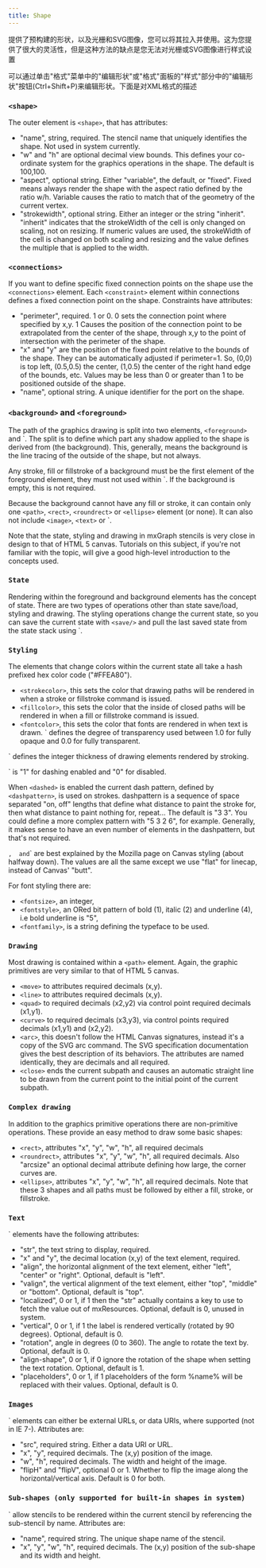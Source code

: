```yaml
---
title: Shape
---
```



提供了预构建的形状，以及光栅和SVG图像，您可以将其拉入并使用。这为您提供了很大的灵活性，但是这种方法的缺点是您无法对光栅或SVG图像进行样式设置 

可以通过单击"格式"菜单中的"编辑形状"或"格式"面板的"样式"部分中的"编辑形状"按钮(Ctrl+Shift+P)来编辑形状。下面是对XML格式的描述 

<script async src="https://pagead2.googlesyndication.com/pagead/js/adsbygoogle.js"></script><ins class="adsbygoogle" style="display:block; text-align:center;" data-ad-layout="in-article" data-ad-format="fluid" data-ad-client="ca-pub-9055212255210230" data-ad-slot="7941459222"></ins> <script>(adsbygoogle = window.adsbygoogle || []).push({});</script>
### `<shape>`

The outer element is `<shape>`,  that has attributes:

- "name", string, required. The stencil name that uniquely identifies the shape. Not used in system currently.
- "w" and "h" are optional decimal view bounds. This defines your co-ordinate system for the graphics operations in the shape. The default is 100,100.
- "aspect", optional string. Either "variable", the default, or "fixed". Fixed means always render the shape with the aspect ratio defined by the ratio w/h. Variable causes the ratio to match that of the geometry of the current vertex.
- "strokewidth", optional string. Either an integer or the string "inherit". "inherit" indicates that the strokeWidth of the cell is only changed on scaling, not on resizing. If numeric values are used, the strokeWidth of the cell is changed on both scaling and resizing and the value defines the multiple that is applied to the width.

### `<connections>`

If you want to define specific fixed connection points on the shape use the `<connections>` element. Each `<constraint>` element within connections defines a fixed connection point on the shape. Constraints have attributes:

- "perimeter", required. 1 or 0. 0 sets the connection point where specified by x,y. 1 Causes the position of the connection point to be extrapolated from the center of the shape, through x,y to the point of intersection with the perimeter of the shape.
- "x" and "y" are the position of the fixed point relative to the bounds of the shape. They can be automatically adjusted if perimeter=1. So, (0,0) is top left, (0.5,0.5) the center, (1,0.5) the center of the right hand edge of the bounds, etc. Values may be less than 0 or greater than 1 to be positioned outside of the shape.
- "name", optional string. A unique identifier for the port on the shape.

### `<background>` and `<foreground>`

The path of the graphics drawing is split into two elements, `<foreground>` and `<background>. The split is to define which part any shadow applied to the shape is derived from (the background). This, generally, means the background is the line tracing of the outside of the shape, but not always.

Any stroke, fill or fillstroke of a background must be the first element of the foreground element, they must not used within `<background>. If the background is empty, this is not required.

Because the background cannot have any fill or stroke, it can contain only one `<path>`,  `<rect>`,  `<roundrect>` or `<ellipse>` element (or none). It can also not include `<image>`,  `<text>` or `<include-shape>.

Note that the state, styling and drawing in mxGraph stencils is very close in design to that of HTML 5 canvas. Tutorials on this subject, if you're not familiar with the topic, will give a good high-level introduction to the concepts used.

### `State`

Rendering within the foreground and background elements has the concept of state. There are two types of operations other than state save/load, styling and drawing. The styling operations change the current state, so you can save the current state with `<save/>` and pull the last saved state from the state stack using `<restore/>.

### `Styling`

The elements that change colors within the current state all take a hash prefixed hex color code ("#FFEA80").

- `<strokecolor>`,  this sets the color that drawing paths will be rendered in when a stroke or fillstroke command is issued. 
- `<fillcolor>`,  this sets the color that the inside of closed paths will be rendered in when a fill or fillstroke command is issued.
- `<fontcolor>`,  this sets the color that fonts are rendered in when text is drawn.
<alpha>` defines the degree of transparency used between 1.0 for fully opaque and 0.0 for fully transparent.

<strokewidth>` defines the integer thickness of drawing elements rendered by stroking.

<dashed>` is "1" for dashing enabled and "0" for disabled.

When `<dashed>` is enabled the current dash pattern, defined by `<dashpattern>`,  is used on strokes. dashpattern is a sequence of space separated "on, off" lengths that define what distance to paint the stroke for, then what distance to paint nothing for, repeat... The default is "3 3". You could define a more complex pattern with "5 3 2 6", for example. Generally, it makes sense to have an even number of elements in the dashpattern, but that's not required.

<linejoin>`,  `<linecap>` and `<miterlimit>` are best explained by the Mozilla page on Canvas styling (about halfway down). The values are all the same except we use "flat" for linecap, instead of Canvas' "butt".

For font styling there are:

- `<fontsize>`,  an integer,
- `<fontstyle>`,  an ORed bit pattern of bold (1), italic (2) and underline (4), i.e bold underline is "5",
- `<fontfamily>`,  is a string defining the typeface to be used.

### `Drawing`

Most drawing is contained within a `<path>` element. Again, the graphic primitives are very similar to that of HTML 5 canvas.

- `<move>` to attributes required decimals (x,y).
- `<line>` to attributes required decimals (x,y).
- `<quad>` to required decimals (x2,y2) via control point required decimals (x1,y1).
- `<curve>` to required decimals (x3,y3), via control points required decimals (x1,y1) and (x2,y2).
- `<arc>`,  this doesn't follow the HTML Canvas signatures, instead it's a copy of the SVG arc command. The SVG specification documentation gives the best description of its behaviors. The attributes are named identically, they are decimals and all required.
- `<close>` ends the current subpath and causes an automatic straight line to be drawn from the current point to the initial point of the current subpath.

### `Complex drawing`

In addition to the graphics primitive operations there are non-primitive operations. These provide an easy method to draw some basic shapes:

- `<rect>`,  attributes "x", "y", "w", "h", all required decimals
- `<roundrect>`,  attributes "x", "y", "w", "h", all required decimals. Also "arcsize" an optional decimal attribute defining how large, the corner curves are.
- `<ellipse>`,  attributes "x", "y", "w", "h", all required decimals.
Note that these 3 shapes and all paths must be followed by either a fill, stroke, or fillstroke.

### `Text`

<text>` elements have the following attributes:

- "str", the text string to display, required.
- "x" and "y", the decimal location (x,y) of the text element, required.
- "align", the horizontal alignment of the text element, either "left", "center" or "right". Optional, default is "left".
- "valign", the vertical alignment of the text element, either "top", "middle" or "bottom". Optional, default is "top".
- "localized", 0 or 1, if 1 then the "str" actually contains a key to use to fetch the value out of mxResources. Optional, default is 0, unused in system.
- "vertical", 0 or 1, if 1 the label is rendered vertically (rotated by 90 degrees). Optional, default is 0.
- "rotation", angle in degrees (0 to 360). The angle to rotate the text by. Optional, default is 0.
- "align-shape", 0 or 1, if 0 ignore the rotation of the shape when setting the text rotation. Optional, default is 1.
- "placeholders", 0 or 1, if 1 placeholders of the form %name% will be replaced with their values. Optional, default is 0.

### `Images`

<image>` elements can either be external URLs, or data URIs, where supported (not in IE 7-). Attributes are:

- "src", required string. Either a data URI or URL.
- "x", "y", required decimals. The (x,y) position of the image.
- "w", "h", required decimals. The width and height of the image.
- "flipH" and "flipV", optional 0 or 1. Whether to flip the image along the horizontal/vertical axis. Default is 0 for both.

### `Sub-shapes (only supported for built-in shapes in system)`

<include-shape>` allow stencils to be rendered within the current stencil by referencing the sub-stencil by name. Attributes are:

- "name", required string. The unique shape name of the stencil.
- "x", "y", "w", "h", required decimals. The (x,y) position of the sub-shape and its width and height.
